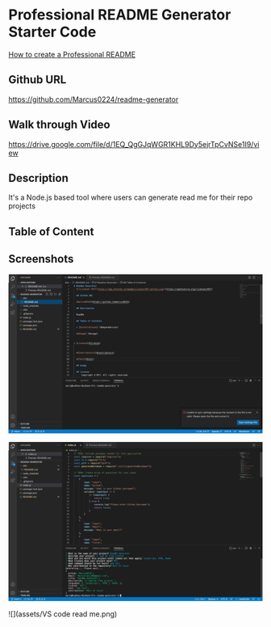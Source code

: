 # Professional README Generator Starter Code

[How to create a Professional README](https://coding-boot-camp.github.io/full-stack/github/professional-readme-guide)

## Github URL
https://github.com/Marcus0224/readme-generator

## Walk through Video 
https://drive.google.com/file/d/1EQ_QgGJqWGR1KHL9Dy5ejrTpCvNSe1I9/view


## Description

It's a Node.js based tool where users can generate read me for their repo projects

## Table of Content

## Screenshots

![](assets/preview.png)

![](assets/Terminal.png)

![](assets/VS code read me.png)


